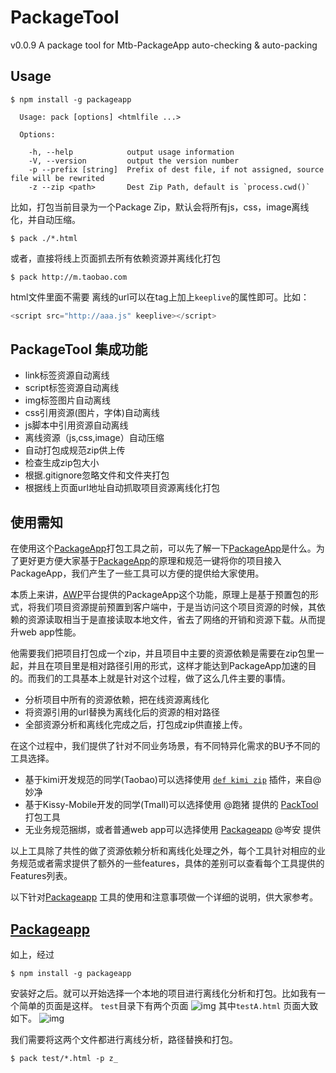 # PackageTool

v0.0.9
A package tool for Mtb-PackageApp auto-checking & auto-packing

## Usage

```shell
$ npm install -g packageapp
```

```
  Usage: pack [options] <htmlfile ...>

  Options:

    -h, --help            output usage information
    -V, --version         output the version number
    -p --prefix [string]  Prefix of dest file, if not assigned, source file will be rewrited
    -z --zip <path>       Dest Zip Path, default is `process.cwd()`
```

比如，打包当前目录为一个Package Zip，默认会将所有js，css，image离线化，并自动压缩。
```shell
$ pack ./*.html
```
或者，直接将线上页面抓去所有依赖资源并离线化打包
```
$ pack http://m.taobao.com
```


html文件里面不需要 离线的url可以在tag上加上`keeplive`的属性即可。比如：
```javascript
<script src="http://aaa.js" keeplive></script>
```

## PackageTool 集成功能

+ link标签资源自动离线
+ script标签资源自动离线
+ img标签图片自动离线
+ css引用资源(图片，字体)自动离线
+ js脚本中引用资源自动离线
+ 离线资源（js,css,image）自动压缩
+ 自动打包成规范zip供上传
+ 检查生成zip包大小
+ 根据.gitignore忽略文件和文件夹打包
+ 根据线上页面url地址自动抓取项目资源离线化打包


## 使用需知

在使用这个[PackageApp]()打包工具之前，可以先了解一下[PackageApp]()是什么。为了更好更方便大家基于[PackageApp]()的原理和规范一键将你的项目接入PackageApp，我们产生了一些工具可以方便的提供给大家使用。

本质上来讲，[AWP]()平台提供的PackageApp这个功能，原理上是基于预置包的形式，将我们项目资源提前预置到客户端中，于是当访问这个项目资源的时候，其依赖的资源读取相当于是直接读取本地文件，省去了网络的开销和资源下载。从而提升web app性能。

他需要我们把项目打包成一个zip，并且项目中主要的资源依赖是需要在zip包里一起，并且在项目里是相对路径引用的形式，这样才能达到PackageApp加速的目的。而我们的工具基本上就是针对这个过程，做了这么几件主要的事情。

+ 分析项目中所有的资源依赖，把在线资源离线化
+ 将资源引用的url替换为离线化后的资源的相对路径
+ 全部资源分析和离线化完成之后，打包成zip供直接上传。

在这个过程中，我们提供了针对不同业务场景，有不同特异化需求的BU予不同的工具选择。

+ 基于kimi开发规范的同学(Taobao)可以选择使用 [`def kimi zip`](http://www.atatech.org/articles/29745?rnd=146754725) 插件，来自@妙净
+ 基于Kissy-Mobile开发的同学(Tmall)可以选择使用 @跑猪 提供的 [PackTool]() 打包工具
+ 无业务规范捆绑，或者普通web app可以选择使用 [Packageapp](https://www.npmjs.com/package/packageapp) @岑安 提供

以上工具除了共性的做了资源依赖分析和离线化处理之外，每个工具针对相应的业务规范或者需求提供了额外的一些features，具体的差别可以查看每个工具提供的Features列表。

以下针对[Packageapp](https://www.npmjs.com/package/packageapp) 工具的使用和注意事项做一个详细的说明，供大家参考。

## [Packageapp](https://www.npmjs.com/package/packageapp)

如上，经过
```shell
$ npm install -g packageapp
```
安装好之后。就可以开始选择一个本地的项目进行离线化分析和打包。比如我有一个简单的页面是这样。
`test`目录下有两个页面
![img](http://gw.alicdn.com/tfscom/TB16gJDHpXXXXXMXpXXkQvV2pXX-220-122.png)
其中`testA.html` 页面大致如下。
![img](http://gw.alicdn.com/tfscom/TB1uvlFHpXXXXbqXXXXfH0O8pXX-900-411.png)

我们需要将这两个文件都进行离线分析，路径替换和打包。
```
$ pack test/*.html -p z_
```



